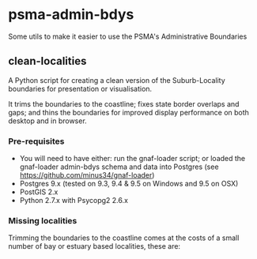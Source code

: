 # psma-admin-bdys
Some utils to make it easier to use the PSMA's Administrative Boundaries

## clean-localities
A Python script for creating a clean version of the Suburb-Locality boundaries for presentation or visualisation.

It trims the boundaries to the coastline; fixes state border overlaps and gaps; and thins the boundaries for improved display performance on both desktop and in browser.

### Pre-requisites

- You will need to have either: run the gnaf-loader script; or loaded the gnaf-loader admin-bdys schema and data into Postgres (see https://github.com/minus34/gnaf-loader)
- Postgres 9.x (tested on 9.3, 9.4 & 9.5 on Windows and 9.5 on OSX)
- PostGIS 2.x
- Python 2.7.x with Psycopg2 2.6.x

### Missing localities
Trimming the boundaries to the coastline comes at the costs of a small number of bay or estuary based localities, these are:

